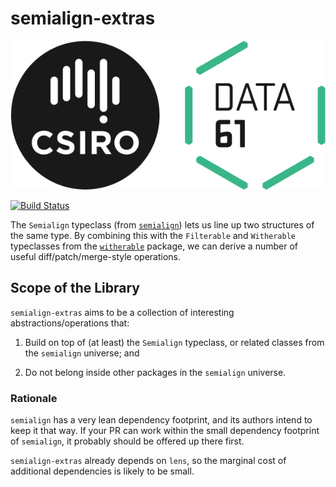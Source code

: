 # semialign-extras

![Data61 Logo](https://raw.githubusercontent.com/qfpl/assets/master/data61-transparent-bg.png)

[![Build Status](https://travis-ci.org/qfpl/semialign-extras.svg?branch=master)](https://travis-ci.org/qfpl/semialign-extras)

The `Semialign` typeclass (from
[`semialign`](https://hackage.haskell.org/package/semialign)) lets us
line up two structures of the same type. By combining this with the
`Filterable` and `Witherable` typeclasses from the
[`witherable`](https://hackage.haskell.org/package/witherable)
package, we can derive a number of useful diff/patch/merge-style
operations.

## Scope of the Library

`semialign-extras` aims to be a collection of interesting
abstractions/operations that:

1. Build on top of (at least) the `Semialign` typeclass, or related
   classes from the `semialign` universe; and

2. Do not belong inside other packages in the `semialign` universe.

### Rationale

`semialign` has a very lean dependency footprint, and its authors
intend to keep it that way. If your PR can work within the small
dependency footprint of `semialign`, it probably should be offered up
there first.

`semialign-extras` already depends on `lens`, so the marginal cost of
additional dependencies is likely to be small.
